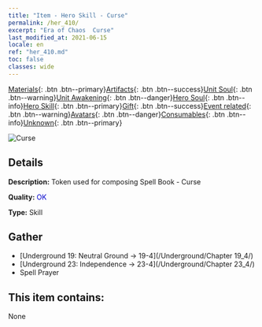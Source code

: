 ```yaml
---
title: "Item - Hero Skill - Curse"
permalink: /her_410/
excerpt: "Era of Chaos  Curse"
last_modified_at: 2021-06-15
locale: en
ref: "her_410.md"
toc: false
classes: wide
---
```

 [Materials](/Items/){: .btn .btn--primary}[Artifacts](/Items/Artifacts/){: .btn .btn--success}[Unit Soul](/Items/UnitSoul/){: .btn .btn--warning}[Unit Awakening](/Items/UnitAwakening/){: .btn .btn--danger}[Hero Soul](/Items/HeroSoul/){: .btn .btn--info}[Hero Skill](/Items/HeroSkill/){: .btn .btn--primary}[Gift](/Items/Gift/){: .btn .btn--success}[Event related](/Items/Events/){: .btn .btn--warning}[Avatars](/Items/Avatars/){: .btn .btn--danger}[Consumables](/Items/Consumables/){: .btn .btn--info}[Unknown](/Items/Unknown/){: .btn .btn--primary}

 ![Curse](/images/t/ps_ezhoufushen.png)

## Details
 **Description:** Token used for composing Spell Book - Curse

 **Quality:** <span style="color: #0000CD">OK</span>

 **Type:** Skill

## Gather

*    [Underground 19: Neutral Ground -> 19-4](/Underground/Chapter 19_4/) 
*    [Underground 23: Independence -> 23-4](/Underground/Chapter 23_4/) 
*    Spell Prayer 

## This item contains:

  None

